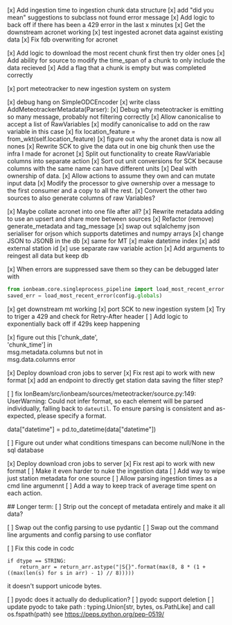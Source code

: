 [x] Add ingestion time to ingestion chunk data structure
[x] add "did you mean" suggestions to subclass not found error message
[x] Add logic to back off if there has been a 429 error in the last x minutes
[x] Get the downstream acronet working
[x] test ingested acronet data against existing data 
[x] Fix fdb overwriting for acronet

[x] Add logic to download the most recent chunk first then try older ones 
[x] Add ability for source to modify the time_span of a chunk to only include the data recieved
[x] Add a flag that a chunk is empty but was completed correctly

[x] port meteotracker to new ingestion system
on system

[x] debug hang on SimpleODCEncoder 
[x] write class AddMeteotrackerMetadata(Parser):
[x] Debug why meteotracker is emitting so many message, probably not filtering correctly
[x] Allow canonicalise to accept a list of RawVariables
[x] modify canonicalise to add on the raw variable in this case
[x] fix location_feature = from_wkt(self.location_feature)
[x] figure out why the aronet data is now all nones
[x] Rewrite SCK to give the data out in one big chunk then use the infra I made for acronet
[x] Split out functionality to create RawVariable columns into separate action
[x] Sort out unit conversions for SCK because columns with the same name can have different units
[x] Deal with ownership of data. 
    [x] Allow actions to assume they own and can mutate input data
    [x] Modify the processor to give ownership over a message to the first consumer and a copy to all the rest.
[x] Convert the other two sources to also generate columns of raw Variables?

[x] Maybe collate acronet into one file after all?
[x] Rewrite metadata adding to use an upsert and share more between sources
[x] Refactor (remove) generate_metadata and tag_message
[x] swap out sqlalchemy json serialiser for orjson which supports datetimes and numpy arrays
[x] change JSON to JSONB in the db
[x] same for MT 
    [x] make datetime index
    [x] add external station id
    [x] use separate raw variable action
[x] Add arguments to reingest all data but keep db

[x] When errors are suppressed save them so they can be debugged later with
```python
from ionbeam.core.singleprocess_pipeline import load_most_recent_error
saved_err = load_most_recent_error(config.globals)
```

[x] get downstream mt working
[x] port SCK to new ingestion system
    [x] Try to triger a 429 and check for Retry-After header
    [ ] Add logic to exponentially back off if 429s keep happening



[x]  figure out this ['chunk_date',                                   
                    'chunk_time'] in                                                
                    msg.metadata.columns but not in                                 
                    msg.data.columns   error

[x] Deploy download cron jobs to server
[x] Fix rest api to work with new format
    [x] add an endpoint to directly get station data saving the filter step?

[ ] fix IonBeam/src/ionbeam/sources/meteotracker/source.py:149: UserWarning: Could not infer 
format, so each element will be parsed individually, falling back to `dateutil`. To ensure parsing 
is consistent and as-expected, please specify a format.

  data["datetime"] = pd.to_datetime(data["datetime"])

[ ] Figure out under what conditions timespans can become null/None in the sql database


[x] Deploy download cron jobs to server
[x] Fix rest api to work with new format
[ ] Make it even harder to nuke the ingestion data
[ ] Add way to wipe just station metadata for one source
[ ] Allow parsing ingestion times as a cmd line argumennt
[ ] Add a way to keep track of average time spent on each action.


## Longer term:
[ ] Strip out the concept of metadata entirely and make it all data?

[ ] Swap out the config parsing to use pydantic
[ ] Swap out the command line arguments and config parsing to use conflator


[ ] Fix this code in codc 
```
if dtype == STRING:
    return_arr = return_arr.astype("|S{}".format(max(8, 8 * (1 + ((max(len(s) for s in arr) - 1) // 8)))))
```
it doesn't support unicode bytes.

[ ] pyodc does it actually do deduplication?
[ ] pyodc support deletion
[ ] update pyodc to take path : typing.Union[str, bytes, os.PathLike] and call os.fspath(path) see https://peps.python.org/pep-0519/